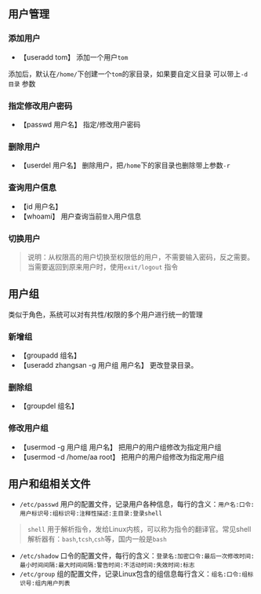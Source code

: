 ## 用户管理

### 添加用户

- 【useradd tom】 添加一个用户`tom`

添加后，默认在`/home/`下创建一个`tom`的家目录，如果要自定义目录 可以带上`-d 目录` 参数

### 指定修改用户密码

- 【passwd 用户名】 指定/修改用户密码

### 删除用户

- 【userdel 用户名】 删除用户，把`/home`下的家目录也删除带上参数`-r`

### 查询用户信息

- 【id 用户名】 
- 【whoami】 用户查询当前`登入`用户信息

### 切换用户

> 说明：从权限高的用户切换至权限低的用户，不需要输入密码，反之需要。
> 当需要返回到原来用户时，使用`exit/logout` 指令

## 用户组

类似于角色，系统可以对有共性/权限的多个用户进行统一的管理

### 新增组

 - 【groupadd 组名】
 - 【useradd zhangsan -g 用户组 用户名】 更改登录目录。

### 删除组
 
 - 【groupdel 组名】

### 修改用户组

 - 【usermod -g 用户组 用户名】 把用户的用户组修改为指定用户组
 - 【usermod -d /home/aa root】 把用户的用户组修改为指定用户组

## 用户和组相关文件

- `/etc/passwd` 用户的配置文件，记录用户各种信息，每行的含义：`用户名:口令:用户标识号:组标识号:注释性描述:主目录:登录shell`
> `shell` 用于解析指令，发给Linux内核，可以称为指令的翻译官。常见shell解析器有：`bash`,`tcsh`,`csh`等，国内一般是`bash`
- `/etc/shadow` 口令的配置文件，每行的含义：`登录名:加密口令:最后一次修改时间:最小时间间隔:最大时间间隔:警告时间:不活动时间:失效时间:标志`
- `/etc/group` 组的配置文件，记录Linux包含的组信息每行含义：`组名:口令:组标识号:组内用户列表`

